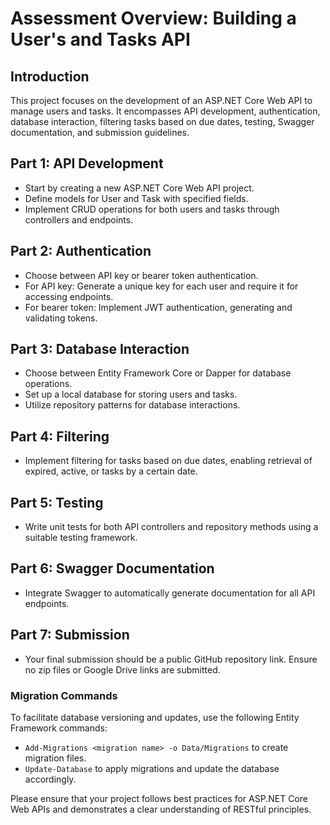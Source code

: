 # Assessment Overview: Building a User's and Tasks API

## Introduction
This project focuses on the development of an ASP.NET Core Web API to manage users and tasks. It encompasses API development, authentication, database interaction, filtering tasks based on due dates, testing, Swagger documentation, and submission guidelines.

## Part 1: API Development
- Start by creating a new ASP.NET Core Web API project.
- Define models for User and Task with specified fields.
- Implement CRUD operations for both users and tasks through controllers and endpoints.

## Part 2: Authentication
- Choose between API key or bearer token authentication.
- For API key: Generate a unique key for each user and require it for accessing endpoints.
- For bearer token: Implement JWT authentication, generating and validating tokens.

## Part 3: Database Interaction
- Choose between Entity Framework Core or Dapper for database operations.
- Set up a local database for storing users and tasks.
- Utilize repository patterns for database interactions.

## Part 4: Filtering
- Implement filtering for tasks based on due dates, enabling retrieval of expired, active, or tasks by a certain date.

## Part 5: Testing
- Write unit tests for both API controllers and repository methods using a suitable testing framework.

## Part 6: Swagger Documentation
- Integrate Swagger to automatically generate documentation for all API endpoints.

## Part 7: Submission
- Your final submission should be a public GitHub repository link. Ensure no zip files or Google Drive links are submitted.

### Migration Commands
To facilitate database versioning and updates, use the following Entity Framework commands:
- `Add-Migrations <migration name> -o Data/Migrations` to create migration files.
- `Update-Database` to apply migrations and update the database accordingly.

Please ensure that your project follows best practices for ASP.NET Core Web APIs and demonstrates a clear understanding of RESTful principles.
